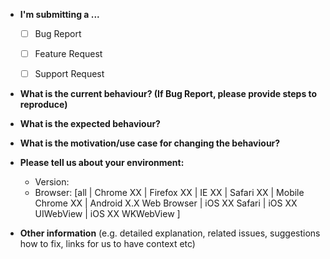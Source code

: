 * **I'm submitting a ...**
  - [ ] Bug Report
  - [ ] Feature Request
  - [ ] Support Request


* **What is the current behaviour? (If Bug Report, please provide steps to reproduce)**



* **What is the expected behaviour?**



* **What is the motivation/use case for changing the behaviour?**



* **Please tell us about your environment:**
  
  - Version:
  - Browser: [all | Chrome XX | Firefox XX | IE XX | Safari XX | Mobile Chrome XX | Android X.X Web Browser | iOS XX Safari | iOS XX UIWebView | iOS XX WKWebView ]


* **Other information** (e.g. detailed explanation, related issues, suggestions how to fix, links for us to have context etc)